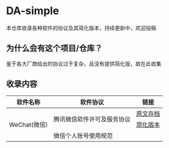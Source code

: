 # DA-simple
本仓库收录各种软件的协议及其简化版本，持续更新中，欢迎投稿

## 为什么会有这个项目/仓库？

鉴于各大厂商给出的协议过于复杂，且没有提供简化版，故在此收集
## 收录内容

<table>
    <head>
       <th>软件名称</th>
       <th>软件协议</th>
       <th>链接</th>
    </head>
    <tbody>
       <tr>
           <td rowspan = 6>WeChat(微信)</td>
           <td rowspan = 2>腾讯微信软件许可及服务协议</td>
           <td><a href="/lic/WeChat(微信)/腾讯微信软件许可及服务协议.md">原文存档</a></td>
       </tr>
       <tr>
           <td><a href="lic/WeChat(微信)/腾讯微信软件许可及服务协议(人话版).md">简化版本</a></td>
       </tr>
       <tr>
           <td>微信个人账号使用规范</td>
       </tr>
    </tbody>
</table>
